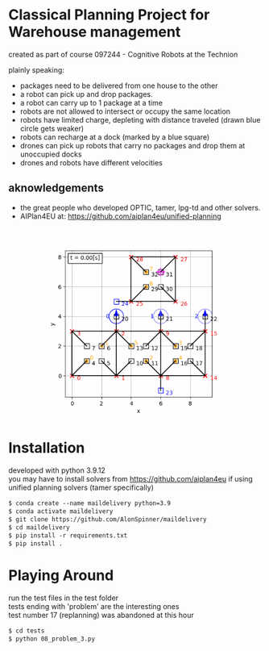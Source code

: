 # Classical Planning Project for Warehouse management

created as part of course 097244 - Cognitive Robots at the Technion

plainly speaking:
* packages need to be delivered from one house to the other
* a robot can pick up and drop packages.
* a robot can carry up to 1 package at a time
* robots are not allowed to intersect or occupy the same location
* robots have limited charge, depleting with distance traveled (drawn blue circle gets weaker)
* robots can recharge at a dock (marked by a blue square)
* drones can pick up robots that carry no packages and drop them at unoccupied docks
* drones and robots have different velocities

## aknowledgements
* the great people who developed OPTIC, tamer, lpg-td and other solvers.
* AIPlan4EU at: https://github.com/aiplan4eu/unified-planning


![SC2 Video](images/16_movie.gif)

# Installation
developed with python 3.9.12 </br>
you may have to install solvers from https://github.com/aiplan4eu if using unified planning solvers (tamer specifically)
```
$ conda create --name maildelivery python=3.9
$ conda activate maildelivery
$ git clone https://github.com/AlonSpinner/maildelivery
$ cd maildelivery
$ pip install -r requirements.txt 
$ pip install .
```

# Playing Around
run the test files in the test folder </br>
tests ending with 'problem' are the interesting ones </br>
test number 17 (replanning) was abandoned at this hour </br>

```
$ cd tests
$ python 08_problem_3.py
```

